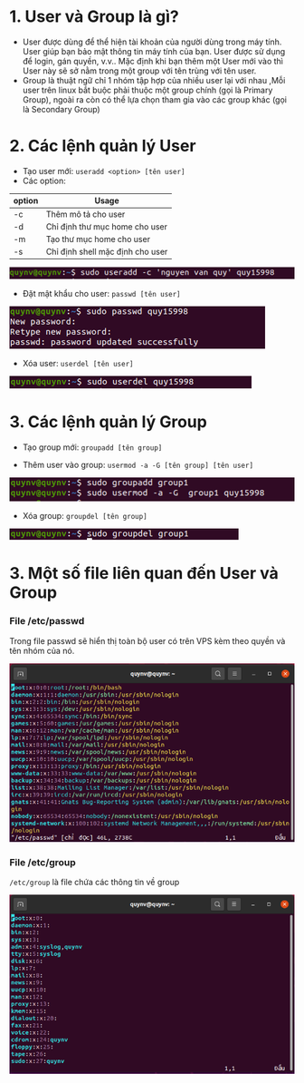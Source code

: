 # 1. User và Group là gì?

- User được dùng để thể hiện tài khoản của người dùng trong máy tính. User giúp bạn bảo mật thông tin máy tính của bạn. User được sử dụng để login, gán quyền, v.v.. Mặc định khi bạn thêm một User mới vào thì User này sẽ sở nằm trong một group với tên trùng với tên user.
- Group là thuật ngữ chỉ 1 nhóm tập hợp của nhiều user lại với nhau ,Mỗi user trên linux bắt buộc phải thuộc một group chính (gọi là Primary Group), ngoài ra còn có thể lựa chọn tham gia vào các group khác (gọi là Secondary Group)

# 2. Các lệnh quản lý User

- Tạo user mới: `useradd <option> [tên user]`
- Các option:

| option | Usage
| ------ |  ----
| -c | Thêm mô tả cho user
| -d | Chỉ định thư mục home cho user
| -m | Tạo thư mục home cho user
| -s | Chỉ định shell mặc định cho user

<img src="https://github.com/lean15998/Linux/blob/main/images/12.1.PNG">


- Đặt mật khẩu cho user: `passwd [tên user]`

<img src="https://github.com/lean15998/Linux/blob/main/images/12.2.PNG">

- Xóa user: `userdel [tên user]`

<img src="https://github.com/lean15998/Linux/blob/main/images/12.4.PNG">

# 3. Các lệnh quản lý Group

- Tạo group mới: `groupadd [tên group]`


- Thêm user vào group: `usermod -a -G [tên group] [tên user]`

<img src="https://github.com/lean15998/Linux/blob/main/images/12.3.PNG">

- Xóa group: `groupdel [tên group]`

<img src="https://github.com/lean15998/Linux/blob/main/images/12.5.PNG">

# 3. Một số file liên quan đến User và Group

### File /etc/passwd

Trong file passwd sẽ hiển thị toàn bộ user có trên VPS kèm theo quyền và tên nhóm của nó.

<img src="https://github.com/lean15998/Linux/blob/main/images/12.7.PNG">

### File /etc/group

`/etc/group` là file chứa các thông tin về group

<img src="https://github.com/lean15998/Linux/blob/main/images/12.6.PNG">

